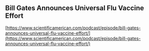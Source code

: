 ## Bill Gates Announces Universal Flu Vaccine Effort
  
  [https://www.scientificamerican.com/podcast/episode/bill-gates-announces-universal-flu-vaccine-effort/](https://www.scientificamerican.com/podcast/episode/bill-gates-announces-universal-flu-vaccine-effort/)